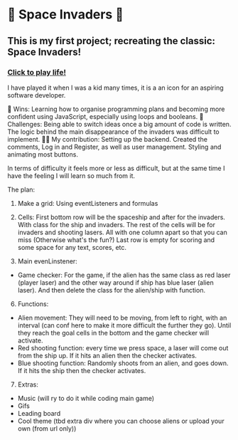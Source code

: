 # 👾 Space Invaders 👾

## This is my first project; recreating the classic: Space Invaders! ##

### <a href="https://williamalvarez92.github.io/Space-Invaders/">Click to play life!</a> ###

I have played it when I was a kid many times, it is a an icon for an aspiring software developer.

🥇 Wins: Learning how to organise programming plans and becoming more confident using   JavaScript, especially using loops and booleans.
🥋 Challenges: Being able to switch ideas once a big amount of code is written. The logic behind the main disappearance of the invaders was difficult to implement.
👷‍♂️ My contribution: Setting up the backend. Created the comments, Log in and 
Register, as well as user management. Styling and animating most buttons.


In terms of difficulty it feels more or less as difficult, but at the same time I have the feeling I will learn so much from it.

The plan:
1) Make a grid: Using eventListeners and formulas

4) Cells:
First bottom row will be the spaceship and after for the invaders. With class for the ship and invaders.
The rest of the cells will be for invaders and shooting lasers. All with one column apart so that you can miss (Otherwise what's the fun?) Last row is empty for scoring and some space for any text, scores, etc.
5) Main evenLinstener:
- Game checker: For the game, if the alien has the same class as red laser (player laser) and the other way around if ship has blue laser (alien laser). And then delete the class for the alien/ship with function.
6) Functions:

- Alien movement: They will need to be moving, from left to right, with an interval (can conf here to make it more difficult the further they go). Until they reach the goal cells in the bottom and the game checker will activate.
- Red shooting function: every time we press space, a laser will come out from the ship up. If it hits an alien then the checker activates.
- Blue shooting function: Randomly shoots from an alien, and goes down. If it hits the ship then the checker activates.


7) Extras:
- Music (will ry to do it while coding main game)
- Gifs
- Leading board
- Cool theme (tbd extra div where you can choose aliens or upload your own (from url only))
